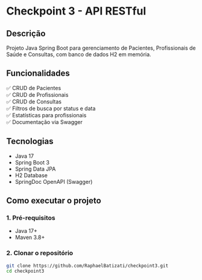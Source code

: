 # Checkpoint 3 - API RESTful

## Descrição

Projeto Java Spring Boot para gerenciamento de Pacientes, Profissionais de Saúde e Consultas, com banco de dados H2 em memória.

## Funcionalidades

✅ CRUD de Pacientes  
✅ CRUD de Profissionais  
✅ CRUD de Consultas  
✅ Filtros de busca por status e data  
✅ Estatísticas para profissionais  
✅ Documentação via Swagger  

## Tecnologias

- Java 17
- Spring Boot 3
- Spring Data JPA
- H2 Database
- SpringDoc OpenAPI (Swagger)

## Como executar o projeto

### 1. Pré-requisitos

- Java 17+
- Maven 3.8+

### 2. Clonar o repositório

```bash
git clone https://github.com/RaphaelBatizati/checkpoint3.git
cd checkpoint3
